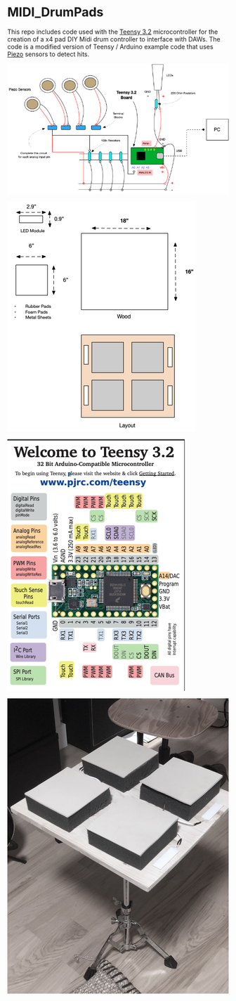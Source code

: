 # MIDI_DrumPads
This repo includes code used with the [Teensy 3.2](https://www.pjrc.com/store/teensy32.html) microcontroller for the creation of a x4 pad DIY Midi drum controller to interface with DAWs. The code is a modified version of Teensy / Arduino example code that uses [Piezo](https://www.amazon.com/15Pcs-Trigger-Acoustic-Pickup-Guitar/dp/B07B8RJ8NX/ref=asc_df_B07B8RJ8NX/?tag=hyprod-20&linkCode=df0&hvadid=312155614707&hvpos=&hvnetw=g&hvrand=3843441309636948843&hvpone=&hvptwo=&hvqmt=&hvdev=c&hvdvcmdl=&hvlocint=&hvlocphy=9004338&hvtargid=pla-571476497695&psc=1) sensors to detect hits. 


![](https://github.com/nightshining/MIDI_DrumPads/blob/master/assets/Circuit.png?raw=true)

![](https://github.com/nightshining/MIDI_DrumPads/blob/master/assets/PhysicalBuild.png?raw=true)

![](https://github.com/nightshining/MIDI_DrumPads/blob/master/assets/Teensy3.2.png?raw=true)

![](https://github.com/nightshining/MIDI_DrumPads/blob/master/assets/build.jpg?raw=true)
